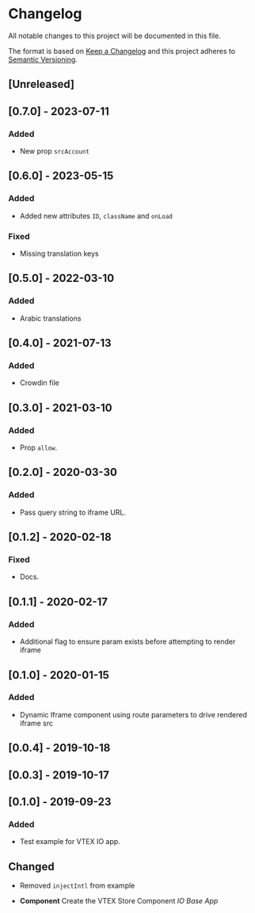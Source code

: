 # Changelog

All notable changes to this project will be documented in this file.

The format is based on [Keep a Changelog](http://keepachangelog.com/en/1.0.0/)
and this project adheres to [Semantic Versioning](http://semver.org/spec/v2.0.0.html).

## [Unreleased]

## [0.7.0] - 2023-07-11

### Added

- New prop `srcAccount`

## [0.6.0] - 2023-05-15

### Added

- Added new attributes `ID`, `className` and `onLoad`

### Fixed

- Missing translation keys

## [0.5.0] - 2022-03-10

### Added

- Arabic translations

## [0.4.0] - 2021-07-13

### Added

- Crowdin file

## [0.3.0] - 2021-03-10

### Added

- Prop `allow`.

## [0.2.0] - 2020-03-30

### Added

- Pass query string to iframe URL.

## [0.1.2] - 2020-02-18

### Fixed

- Docs.

## [0.1.1] - 2020-02-17

### Added

- Additional flag to ensure param exists before attempting to render iframe

## [0.1.0] - 2020-01-15

### Added

- Dynamic Iframe component using route parameters to drive rendered iframe src

## [0.0.4] - 2019-10-18

## [0.0.3] - 2019-10-17

## [0.1.0] - 2019-09-23

### Added

- Test example for VTEX IO app.

## Changed

- Removed `injectIntl` from example

- **Component** Create the VTEX Store Component _IO Base App_
